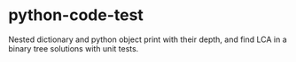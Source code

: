 # python-code-test

Nested dictionary and python object print with their depth, and find LCA in a binary tree solutions with unit tests.
